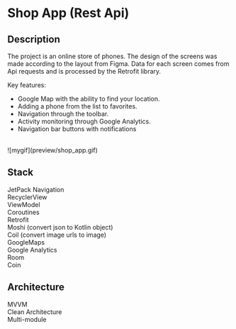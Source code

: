 # Shop App (Rest Api)
## Description
The project is an online store of phones. The design of the screens was made according to the layout from Figma. Data for each screen comes from Api requests and is processed by the Retrofit library.

Key features:<br/>
+ Google Map with the ability to find your location.<br/>
+ Adding a phone from the list to favorites.<br/>
+ Navigation through the toolbar.<br/>
+ Activity monitoring through Google Analytics.<br/>
+ Navigation bar buttons with notifications<br/>
<br/>
![mygif](preview/shop_app.gif)

## Stack
JetPack Navigation<br/>
RecyclerView<br/>
ViewModel<br/>
Coroutines<br/>
Retrofit<br/>
Moshi (convert json to Kotlin object)<br/>
Coil (convert image urls to image)<br/>
GoogleMaps<br/>
Google Analytics<br/>
Room<br/>
Coin<br/>

## Architecture
MVVM<br/>
Clean Architecture<br/>
Multi-module<br/>
